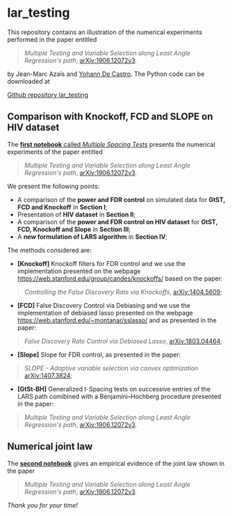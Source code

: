 # lar_testing

This repository contains an illustration of the numerical experiments performed in the paper entitled
> *Multiple Testing and Variable Selection along Least Angle Regression's path*, [arXiv:1906.12072v3](https://arxiv.org/abs/1906.12072v3).

by Jean-Marc Azaïs and [Yohann De Castro](https:ydecastro.github.io). The Python code can be downloaded at

[Github repository lar_testing](https://github.com/ydecastro/lar_testing)

## Comparison with Knockoff, FCD and SLOPE on HIV dataset

The [**first notebook** called *Multiple Spacing Tests*](https://github.com/ydecastro/lar_testing/blob/master/multiple_spacing_tests.ipynb) presents the numerical experiments of the paper entitled

> *Multiple Testing and Variable Selection along Least Angle Regression's path*, [arXiv:1906.12072v3](https://arxiv.org/abs/1906.12072v3).

We present the following points:
- A comparison of the **power and FDR control** on simulated data for **GtST, FCD and Knockoff** in **Section I**;
- Presentation of **HIV dataset** in **Section II**;
- A comparison of the **power and FDR control on HIV dataset** for **GtST, FCD, Knockoff and Slope** in **Section III**;
- A **new formulation of LARS algorithm** in **Section IV**;

The methods considered are:
- **[Knockoff]** Knockoff filters for FDR control and we use the implementation presented on the webpage <https://web.stanford.edu/group/candes/knockoffs/> based on the paper:
> *Controlling the False Discovery Rate via Knockoffs*, [arXiv:1404.5609](https://arxiv.org/abs/1404.5609);
- **[FCD]** False Discovery Control via Debiasing and we use the implementation of debiased lasso presented on the webpage <https://web.stanford.edu/~montanar/sslasso/> and as presented in the paper:
> *False Discovery Rate Control via Debiased Lasso*, [arXiv:1803.04464](https://arxiv.org/abs/1803.04464);
- **[Slope]** Slope for FDR control, as presented in the paper:
> *SLOPE - Adaptive variable selection via convex optimization* [arXiv:1407.3824](https://arxiv.org/abs/1407.3824);
- **[GtSt-BH]** Generalized t-Spacing tests on successive entries of the LARS path comibined with a Benjamini–Hochberg procedure presented in the paper:
> *Multiple Testing and Variable Selection along Least Angle Regression's path*, [arXiv:1906.12072v3](https://arxiv.org/abs/1906.12072v3).


## Numerical joint law
The [**second notebook**](https://github.com/ydecastro/lar_testing/blob/master/Law_LAR.ipynb) gives an empirical evidence of the joint law shown in the paper
> *Multiple Testing and Variable Selection along Least Angle Regression's path*, [arXiv:1906.12072v3](https://arxiv.org/abs/1906.12072v3).

*Thank you for your time!*
